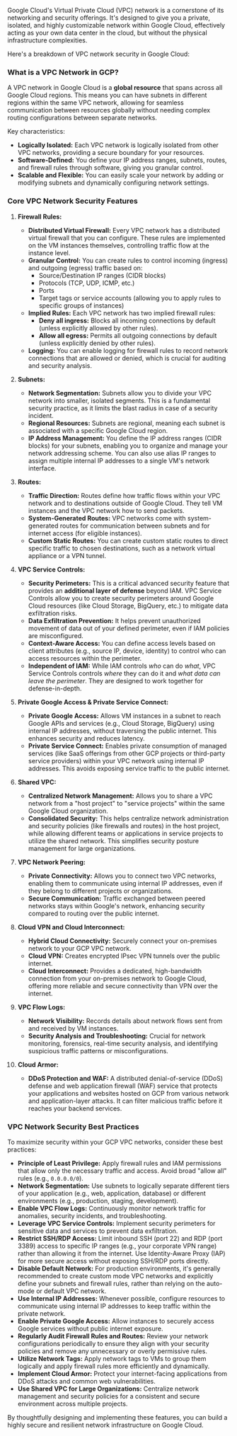 Google Cloud's Virtual Private Cloud (VPC) network is a cornerstone of its networking and security offerings. It's designed to give you a private, isolated, and highly customizable network within Google Cloud, effectively acting as your own data center in the cloud, but without the physical infrastructure complexities.

Here's a breakdown of VPC network security in Google Cloud:

### What is a VPC Network in GCP?

A VPC network in Google Cloud is a **global resource** that spans across all Google Cloud regions. This means you can have subnets in different regions within the same VPC network, allowing for seamless communication between resources globally without needing complex routing configurations between separate networks.

Key characteristics:
* **Logically Isolated:** Each VPC network is logically isolated from other VPC networks, providing a secure boundary for your resources.
* **Software-Defined:** You define your IP address ranges, subnets, routes, and firewall rules through software, giving you granular control.
* **Scalable and Flexible:** You can easily scale your network by adding or modifying subnets and dynamically configuring network settings.

### Core VPC Network Security Features

1.  **Firewall Rules:**
    * **Distributed Virtual Firewall:** Every VPC network has a distributed virtual firewall that you can configure. These rules are implemented on the VM instances themselves, controlling traffic flow at the instance level.
    * **Granular Control:** You can create rules to control incoming (ingress) and outgoing (egress) traffic based on:
        * Source/Destination IP ranges (CIDR blocks)
        * Protocols (TCP, UDP, ICMP, etc.)
        * Ports
        * Target tags or service accounts (allowing you to apply rules to specific groups of instances)
    * **Implied Rules:** Each VPC network has two implied firewall rules:
        * **Deny all ingress:** Blocks all incoming connections by default (unless explicitly allowed by other rules).
        * **Allow all egress:** Permits all outgoing connections by default (unless explicitly denied by other rules).
    * **Logging:** You can enable logging for firewall rules to record network connections that are allowed or denied, which is crucial for auditing and security analysis.

2.  **Subnets:**
    * **Network Segmentation:** Subnets allow you to divide your VPC network into smaller, isolated segments. This is a fundamental security practice, as it limits the blast radius in case of a security incident.
    * **Regional Resources:** Subnets are regional, meaning each subnet is associated with a specific Google Cloud region.
    * **IP Address Management:** You define the IP address ranges (CIDR blocks) for your subnets, enabling you to organize and manage your network addressing scheme. You can also use alias IP ranges to assign multiple internal IP addresses to a single VM's network interface.

3.  **Routes:**
    * **Traffic Direction:** Routes define how traffic flows within your VPC network and to destinations outside of Google Cloud. They tell VM instances and the VPC network how to send packets.
    * **System-Generated Routes:** VPC networks come with system-generated routes for communication between subnets and for internet access (for eligible instances).
    * **Custom Static Routes:** You can create custom static routes to direct specific traffic to chosen destinations, such as a network virtual appliance or a VPN tunnel.

4.  **VPC Service Controls:**
    * **Security Perimeters:** This is a critical advanced security feature that provides an **additional layer of defense** beyond IAM. VPC Service Controls allow you to create security perimeters around Google Cloud resources (like Cloud Storage, BigQuery, etc.) to mitigate data exfiltration risks.
    * **Data Exfiltration Prevention:** It helps prevent unauthorized movement of data out of your defined perimeter, even if IAM policies are misconfigured.
    * **Context-Aware Access:** You can define access levels based on client attributes (e.g., source IP, device, identity) to control who can access resources within the perimeter.
    * **Independent of IAM:** While IAM controls *who* can do *what*, VPC Service Controls controls *where* they can do it and *what data can leave the perimeter*. They are designed to work together for defense-in-depth.

5.  **Private Google Access & Private Service Connect:**
    * **Private Google Access:** Allows VM instances in a subnet to reach Google APIs and services (e.g., Cloud Storage, BigQuery) using internal IP addresses, without traversing the public internet. This enhances security and reduces latency.
    * **Private Service Connect:** Enables private consumption of managed services (like SaaS offerings from other GCP projects or third-party service providers) within your VPC network using internal IP addresses. This avoids exposing service traffic to the public internet.

6.  **Shared VPC:**
    * **Centralized Network Management:** Allows you to share a VPC network from a "host project" to "service projects" within the same Google Cloud organization.
    * **Consolidated Security:** This helps centralize network administration and security policies (like firewalls and routes) in the host project, while allowing different teams or applications in service projects to utilize the shared network. This simplifies security posture management for large organizations.

7.  **VPC Network Peering:**
    * **Private Connectivity:** Allows you to connect two VPC networks, enabling them to communicate using internal IP addresses, even if they belong to different projects or organizations.
    * **Secure Communication:** Traffic exchanged between peered networks stays within Google's network, enhancing security compared to routing over the public internet.

8.  **Cloud VPN and Cloud Interconnect:**
    * **Hybrid Cloud Connectivity:** Securely connect your on-premises network to your GCP VPC network.
    * **Cloud VPN:** Creates encrypted IPsec VPN tunnels over the public internet.
    * **Cloud Interconnect:** Provides a dedicated, high-bandwidth connection from your on-premises network to Google Cloud, offering more reliable and secure connectivity than VPN over the internet.

9.  **VPC Flow Logs:**
    * **Network Visibility:** Records details about network flows sent from and received by VM instances.
    * **Security Analysis and Troubleshooting:** Crucial for network monitoring, forensics, real-time security analysis, and identifying suspicious traffic patterns or misconfigurations.

10. **Cloud Armor:**
    * **DDoS Protection and WAF:** A distributed denial-of-service (DDoS) defense and web application firewall (WAF) service that protects your applications and websites hosted on GCP from various network and application-layer attacks. It can filter malicious traffic before it reaches your backend services.

### VPC Network Security Best Practices

To maximize security within your GCP VPC networks, consider these best practices:

* **Principle of Least Privilege:** Apply firewall rules and IAM permissions that allow only the necessary traffic and access. Avoid broad "allow all" rules (e.g., `0.0.0.0/0`).
* **Network Segmentation:** Use subnets to logically separate different tiers of your application (e.g., web, application, database) or different environments (e.g., production, staging, development).
* **Enable VPC Flow Logs:** Continuously monitor network traffic for anomalies, security incidents, and troubleshooting.
* **Leverage VPC Service Controls:** Implement security perimeters for sensitive data and services to prevent data exfiltration.
* **Restrict SSH/RDP Access:** Limit inbound SSH (port 22) and RDP (port 3389) access to specific IP ranges (e.g., your corporate VPN range) rather than allowing it from the internet. Use Identity-Aware Proxy (IAP) for more secure access without exposing SSH/RDP ports directly.
* **Disable Default Network:** For production environments, it's generally recommended to create custom mode VPC networks and explicitly define your subnets and firewall rules, rather than relying on the auto-mode or default VPC network.
* **Use Internal IP Addresses:** Whenever possible, configure resources to communicate using internal IP addresses to keep traffic within the private network.
* **Enable Private Google Access:** Allow instances to securely access Google services without public internet exposure.
* **Regularly Audit Firewall Rules and Routes:** Review your network configurations periodically to ensure they align with your security policies and remove any unnecessary or overly permissive rules.
* **Utilize Network Tags:** Apply network tags to VMs to group them logically and apply firewall rules more efficiently and dynamically.
* **Implement Cloud Armor:** Protect your internet-facing applications from DDoS attacks and common web vulnerabilities.
* **Use Shared VPC for Large Organizations:** Centralize network management and security policies for a consistent and secure environment across multiple projects.

By thoughtfully designing and implementing these features, you can build a highly secure and resilient network infrastructure on Google Cloud.
